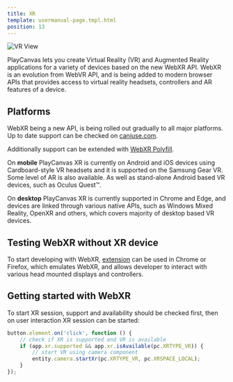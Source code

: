 ```yaml
---
title: XR
template: usermanual-page.tmpl.html
position: 13
---
```


![VR View][2]

PlayCanvas lets you create Virtual Reality (VR) and Augmented Reality applications for a variety of devices based on the new WebXR API. WebXR is an evolution from WebVR API, and is being added to modern browser APIs that provides access to virtual reality headsets, controllers and AR features of a device.

## Platforms

WebXR being a new API, is being rolled out gradually to all major platforms.
Up to date support can be checked on [caniuse.com][3].

Additionally support can be extended with [WebXR Polyfill][4].

On **mobile** PlayCanvas XR is currently on Android and iOS devices using Cardboard-style VR headsets and it is supported on the Samsung Gear VR. Some level of AR is also available. As well as stand-alone Android based VR devices, such as Oculus Quest™.

On **desktop** PlayCanvas XR is currently supported in Chrome and Edge, and devices are linked through various native APIs, such as Windows Mixed Reality, OpenXR and others, which covers majority of desktop based VR devices.

## Testing WebXR without XR device

To start developing with WebXR, [extension][1] can be used in Chrome or Firefox, which emulates WebXR, and allows developer to interact with various head mounted displays and controllers.

## Getting started with WebXR

To start XR session, support and availability should be checked first, then on user interaction XR session can be started:

```javascript
button.element.on('click', function () {
    // check if XR is supported and VR is available
    if (app.xr.supported && app.xr.isAvailable(pc.XRTYPE_VR)) {
        // start VR using camera component
        entity.camera.startXr(pc.XRTYPE_VR, pc.XRSPACE_LOCAL);
    }
});
```

[1]: https://github.com/MozillaReality/WebXR-emulator-extension
[2]: /images/user-manual/vr/vr-view.png
[3]: https://caniuse.com/#feat=webxr
[4]: https://github.com/immersive-web/webxr-polyfill
